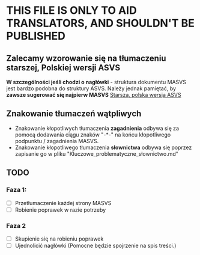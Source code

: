 # THIS FILE IS ONLY TO AID TRANSLATORS, AND SHOULDN'T BE PUBLISHED

## Zalecamy wzorowanie się na tłumaczeniu starszej, Polskiej wersji ASVS 

**W szczególności jeśli chodzi o nagłówki** - struktura dokumentu MASVS jest bardzo podobna do struktury ASVS. Należy jednak pamiętać, by **zawsze sugerować się najpierw MASVS**
[Starsza, polska wersja ASVS](https://owasp.org/www-pdf-archive/OWASP_Application_Security_Verification_Standard_3.0.1_PL.pdf)

## Znakowanie tłumaczeń wątpliwych
- Znakowanie kłopotliwych tłumaczenia **zagadnienia** odbywa się za pomocą dodawania ciągu znaków "-\*-" na końcu kłopotliwego podpunktu / zagadnienia MASVS.
- Znakowanie kłopotliwego tłumaczenia **słownictwa** odbywa się poprzez zapisanie go w pliku "Kluczowe_problematyczne_słownictwo.md"


## TODO
### Faza 1:
- [ ] Przetłumaczenie każdej strony MASVS
- [ ] Robienie poprawek w razie potrzeby
### Faza 2
- [ ] Skupienie się na robieniu poprawek
- [ ] Ujednolicić nagłówki (Pomocne będzie spojrzenie na spis treści.)